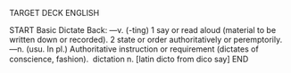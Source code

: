 TARGET DECK
ENGLISH

START
Basic
Dictate
Back: —v. (-ting) 1 say or read aloud (material to be written down or recorded). 2 state or order authoritatively or peremptorily. —n. (usu. In pl.) Authoritative instruction or requirement (dictates of conscience, fashion).  dictation n. [latin dicto from dico say]
END
